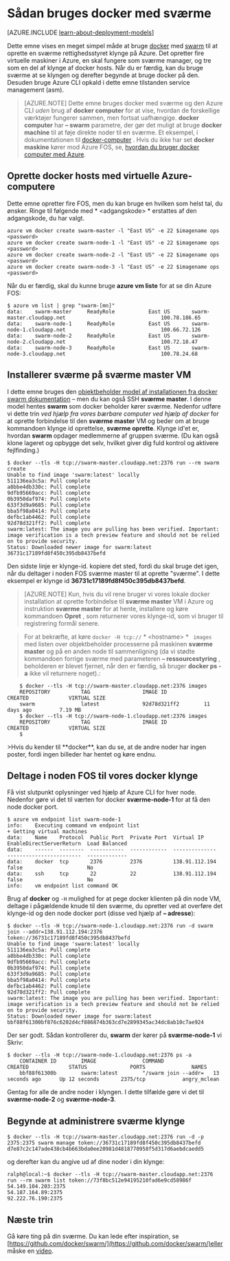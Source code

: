<properties
   pageTitle="Introduktion til brug af docker med sværme på Azure"
   description="I denne artikel beskrives, hvordan du opretter en gruppe af FOS med filtypenavnet Docker VM og bruge sværme til at oprette en Docker klynge."
   services="virtual-machines-linux"
   documentationCenter="virtual-machines"
   authors="squillace"
   manager="timlt"
   editor="tysonn"
   tags="azure-service-management"/>

<tags
   ms.service="virtual-machines-linux"
   ms.devlang="na"
   ms.topic="article"
   ms.tgt_pltfrm="vm-linux"
   ms.workload="infrastructure"
   ms.date="01/04/2016"
   ms.author="rasquill"/>

# <a name="how-to-use-docker-with-swarm"></a>Sådan bruges docker med sværme

[AZURE.INCLUDE [learn-about-deployment-models](../../includes/learn-about-deployment-models-classic-include.md)]


Dette emne vises en meget simpel måde at bruge [docker](https://www.docker.com/) med [swarm](https://github.com/docker/swarm) til at oprette en sværme rettighedsstyret klynge på Azure. Det opretter fire virtuelle maskiner i Azure, en skal fungere som sværme manager, og tre som en del af klynge af docker hosts. Når du er færdig, kan du bruge sværme at se klyngen og derefter begynde at bruge docker på den. Desuden bruge Azure CLI opkald i dette emne tilstanden service management (asm). 

> [AZURE.NOTE] Dette emne bruges docker med sværme og den Azure CLI *uden* brug af **docker computer** for at vise, hvordan de forskellige værktøjer fungerer sammen, men fortsat uafhængige. **docker computer** har **– swarm** parametre, der gør det muligt at bruge **docker machine** til at føje direkte noder til en sværme. Et eksempel, i dokumentationen til [docker-computer](https://github.com/docker/machine) . Hvis du ikke har set **docker maskine** kører mod Azure FOS, se, [hvordan du bruger docker computer med Azure](virtual-machines-linux-docker-machine.md).

## <a name="create-docker-hosts-with-azure-virtual-machines"></a>Oprette docker hosts med virtuelle Azure-computere

Dette emne opretter fire FOS, men du kan bruge en hvilken som helst tal, du ønsker. Ringe til følgende med * &lt;adgangskode&gt; * erstattes af den adgangskode, du har valgt.

    azure vm docker create swarm-master -l "East US" -e 22 $imagename ops <password>
    azure vm docker create swarm-node-1 -l "East US" -e 22 $imagename ops <password>
    azure vm docker create swarm-node-2 -l "East US" -e 22 $imagename ops <password>
    azure vm docker create swarm-node-3 -l "East US" -e 22 $imagename ops <password>

Når du er færdig, skal du kunne bruge **azure vm liste** for at se din Azure FOS:

    $ azure vm list | grep "swarm-[mn]"
    data:    swarm-master     ReadyRole           East US       swarm-master.cloudapp.net                               100.78.186.65
    data:    swarm-node-1     ReadyRole           East US       swarm-node-1.cloudapp.net                               100.66.72.126
    data:    swarm-node-2     ReadyRole           East US       swarm-node-2.cloudapp.net                               100.72.18.47  
    data:    swarm-node-3     ReadyRole           East US       swarm-node-3.cloudapp.net                               100.78.24.68  

## <a name="installing-swarm-on-the-swarm-master-vm"></a>Installerer sværme på sværme master VM

I dette emne bruges den [objektbeholder model af installationen fra docker swarm dokumentation](https://github.com/docker/swarm#1---docker-image) – men du kan også SSH **sværme master**. I denne model hentes **swarm** som docker beholder kører sværme. Nedenfor udføre vi dette trin *ved hjælp fra vores bærbare computer ved hjælp af docker* for at oprette forbindelse til den **sværme master** VM og beder om at bruge kommandoen klynge id oprettelse, **sværme oprette**. Klynge id'et er, hvordan **swarm** opdager medlemmerne af gruppen sværme. (Du kan også klone lageret og opbygge det selv, hvilket giver dig fuld kontrol og aktivere fejlfinding.)

    $ docker --tls -H tcp://swarm-master.cloudapp.net:2376 run --rm swarm create
    Unable to find image 'swarm:latest' locally
    511136ea3c5a: Pull complete
    a8bbe4db330c: Pull complete
    9dfb95669acc: Pull complete
    0b3950daf974: Pull complete
    633f3d9a9685: Pull complete
    bba5f98a0414: Pull complete
    defbc1ab4462: Pull complete
    92d78d321ff2: Pull complete
    swarm:latest: The image you are pulling has been verified. Important: image verification is a tech preview feature and should not be relied on to provide security.
    Status: Downloaded newer image for swarm:latest
    36731c17189fd8f450c395db8437befd

Den sidste linje er klynge-id. kopiere det sted, fordi du skal bruge det igen, når du deltager i noden FOS sværme master til at oprette "sværme". I dette eksempel er klynge id **36731c17189fd8f450c395db8437befd**.

> [AZURE.NOTE] Kun, hvis du vil rene bruger vi vores lokale docker installation at oprette forbindelse til **sværme master** VM i Azure og instruktion **sværme master** for at hente, installere og køre kommandoen **Opret** , som returnerer vores klynge-id, som vi bruger til registrering formål senere.
<!-- -->
> For at bekræfte, at køre `docker -H tcp://` * &lt;hostname&gt; * ` images` med listen over objektbeholder processerne på maskinen **sværme master** og på en anden node til sammenligning (da vi stødte kommandoen forrige sværme med parameteren **– ressourcestyring** , beholderen er blevet fjernet, når den er færdig, så bruger **docker ps - a** ikke vil returnere noget).:


        $ docker --tls -H tcp://swarm-master.cloudapp.net:2376 images
        REPOSITORY          TAG                 IMAGE ID            CREATED             VIRTUAL SIZE
        swarm               latest              92d78d321ff2        11 days ago         7.19 MB
        $ docker --tls -H tcp://swarm-node-1.cloudapp.net:2376 images
        REPOSITORY          TAG                 IMAGE ID            CREATED             VIRTUAL SIZE
        $
<P />
>Hvis du kender til **docker**, kan du se, at de andre noder har ingen poster, fordi ingen billeder har hentet og køre endnu.

## <a name="join-the-node-vms-to-our-docker-cluster"></a>Deltage i noden FOS til vores docker klynge

Få vist slutpunkt oplysninger ved hjælp af Azure CLI for hver node. Nedenfor gøre vi det til værten for docker **sværme-node-1** for at få den node docker port.

    $ azure vm endpoint list swarm-node-1
    info:    Executing command vm endpoint list
    + Getting virtual machines
    data:    Name    Protocol  Public Port  Private Port  Virtual IP      EnableDirectServerReturn  Load Balanced
    data:    ------  --------  -----------  ------------  --------------  ------------------------  -------------
    data:    docker  tcp       2376         2376          138.91.112.194  false                     No
    data:    ssh     tcp       22           22            138.91.112.194  false                     No
    info:    vm endpoint list command OK


Brug af **docker** og `-H` mulighed for at pege docker klienten på din node VM, deltage i pågældende knude til den sværme, du opretter ved at overføre det klynge-id og den node docker port (disse ved hjælp af **– adresse**):

    $ docker --tls -H tcp://swarm-node-1.cloudapp.net:2376 run -d swarm join --addr=138.91.112.194:2376 token://36731c17189fd8f450c395db8437befd
    Unable to find image 'swarm:latest' locally
    511136ea3c5a: Pull complete
    a8bbe4db330c: Pull complete
    9dfb95669acc: Pull complete
    0b3950daf974: Pull complete
    633f3d9a9685: Pull complete
    bba5f98a0414: Pull complete
    defbc1ab4462: Pull complete
    92d78d321ff2: Pull complete
    swarm:latest: The image you are pulling has been verified. Important: image verification is a tech preview feature and should not be relied on to provide security.
    Status: Downloaded newer image for swarm:latest
    bbf88f61300bf876c6202d4cf886874b363cd7e2899345ac34dc8ab10c7ae924

Der ser godt. Sådan kontrollerer du, **swarm** der kører på **sværme-node-1** vi Skriv:

    $ docker --tls -H tcp://swarm-node-1.cloudapp.net:2376 ps -a
        CONTAINER ID        IMAGE               COMMAND                CREATED             STATUS              PORTS               NAMES
        bbf88f61300b        swarm:latest        "/swarm join --addr=   13 seconds ago      Up 12 seconds       2375/tcp            angry_mclean

Gentag for alle de andre noder i klyngen. I dette tilfælde gøre vi det til **sværme-node-2** og **sværme-node-3**.

## <a name="begin-managing-the-swarm-cluster"></a>Begynde at administrere sværme klynge

    $ docker --tls -H tcp://swarm-master.cloudapp.net:2376 run -d -p 2375:2375 swarm manage token://36731c17189fd8f450c395db8437befd
    d7e87c2c147ade438cb4b663bda0ee20981d4818770958f5d317d6aebdcaedd5

og derefter kan du angive ud af dine noder i din klynge:

    ralph@local:~$ docker --tls -H tcp://swarm-master.cloudapp.net:2376 run --rm swarm list token://73f8bc512e94195210fad6e9cd58986f
    54.149.104.203:2375
    54.187.164.89:2375
    92.222.76.190:2375

<!--Every topic should have next steps and links to the next logical set of content to keep the customer engaged-->
## <a name="next-steps"></a>Næste trin

Gå køre ting på din sværme. Du kan lede efter inspiration, se [https://github.com/docker/swarm/](https://github.com/docker/swarm/)eller måske en [video](https://www.youtube.com/watch?v=EC25ARhZ5bI).

<!-- links -->

[docker-machine-azure]: virtual-machines-linux-docker-machine.md
 
